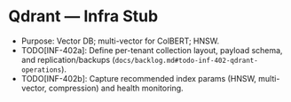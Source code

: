 # Qdrant — Infra Stub

- Purpose: Vector DB; multi-vector for ColBERT; HNSW.
- TODO[INF-402a]: Define per-tenant collection layout, payload schema, and replication/backups (`docs/backlog.md#todo-inf-402-qdrant-operations`).
- TODO[INF-402b]: Capture recommended index params (HNSW, multi-vector, compression) and health monitoring.
